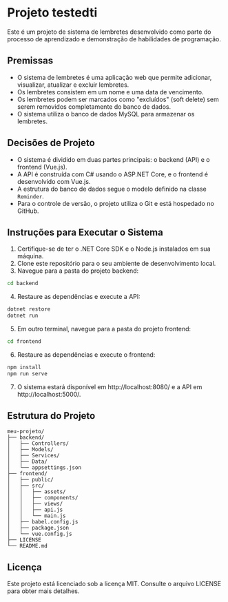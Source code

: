 # Projeto testedti

Este é um projeto de sistema de lembretes desenvolvido como parte do processo de aprendizado e demonstração de habilidades de programação.

## Premissas

- O sistema de lembretes é uma aplicação web que permite adicionar, visualizar, atualizar e excluir lembretes.
- Os lembretes consistem em um nome e uma data de vencimento.
- Os lembretes podem ser marcados como "excluídos" (soft delete) sem serem removidos completamente do banco de dados.
- O sistema utiliza o banco de dados MySQL para armazenar os lembretes.

## Decisões de Projeto

- O sistema é dividido em duas partes principais: o backend (API) e o frontend (Vue.js).
- A API é construída com C# usando o ASP.NET Core, e o frontend é desenvolvido com Vue.js.
- A estrutura do banco de dados segue o modelo definido na classe `Reminder`.
- Para o controle de versão, o projeto utiliza o Git e está hospedado no GitHub.

## Instruções para Executar o Sistema

1. Certifique-se de ter o .NET Core SDK e o Node.js instalados em sua máquina.
2. Clone este repositório para o seu ambiente de desenvolvimento local.
3. Navegue para a pasta do projeto backend:

```bash
cd backend
```

4. Restaure as dependências e execute a API:

```bash
dotnet restore
dotnet run
```

5. Em outro terminal, navegue para a pasta do projeto frontend:

```bash
cd frontend
```

6. Restaure as dependências e execute o frontend:

```bash
npm install
npm run serve
```

7. O sistema estará disponível em http://localhost:8080/ e a API em http://localhost:5000/.

## Estrutura do Projeto

```arduino
meu-projeto/
├── backend/
│   ├── Controllers/
│   ├── Models/
│   ├── Services/
│   ├── Data/
│   └── appsettings.json
├── frontend/
│   ├── public/
│   ├── src/
│   │   ├── assets/
│   │   ├── components/
│   │   ├── views/
│   │   ├── api.js
│   │   └── main.js
│   ├── babel.config.js
│   ├── package.json
│   └── vue.config.js
├── LICENSE
└── README.md
```

## Licença
Este projeto está licenciado sob a licença MIT. Consulte o arquivo LICENSE para obter mais detalhes.
